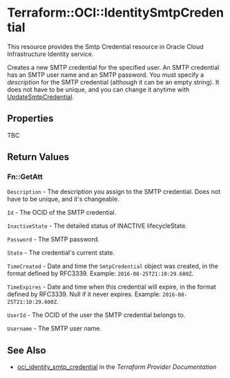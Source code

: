 # Terraform::OCI::IdentitySmtpCredential

This resource provides the Smtp Credential resource in Oracle Cloud Infrastructure Identity service.

Creates a new SMTP credential for the specified user. An SMTP credential has an SMTP user name and an SMTP password.
You must specify a *description* for the SMTP credential (although it can be an empty string). It does not
have to be unique, and you can change it anytime with
[UpdateSmtpCredential](https://docs.cloud.oracle.com/iaas/api/#/en/identity/20160918/SmtpCredentialSummary/UpdateSmtpCredential).

## Properties

TBC

## Return Values

### Fn::GetAtt

`Description` - The description you assign to the SMTP credential. Does not have to be unique, and it's changeable.

`Id` - The OCID of the SMTP credential.

`InactiveState` - The detailed status of INACTIVE lifecycleState.

`Password` - The SMTP password.

`State` - The credential's current state.

`TimeCreated` - Date and time the `SmtpCredential` object was created, in the format defined by RFC3339.  Example: `2016-08-25T21:10:29.600Z`.

`TimeExpires` - Date and time when this credential will expire, in the format defined by RFC3339. Null if it never expires.  Example: `2016-08-25T21:10:29.600Z`.

`UserId` - The OCID of the user the SMTP credential belongs to.

`Username` - The SMTP user name.

## See Also

* [oci_identity_smtp_credential](https://www.terraform.io/docs/providers/oci/r/identity_smtp_credential.html) in the _Terraform Provider Documentation_